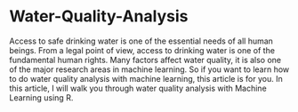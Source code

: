 # Water-Quality-Analysis
Access to safe drinking water is one of the essential needs of all human beings. From a legal point of view, access to drinking water is one of the fundamental human rights. Many factors affect water quality, it is also one of the major research areas in machine learning. So if you want to learn how to do water quality analysis with machine learning, this article is for you. In this article, I will walk you through water quality analysis with Machine Learning using R.
